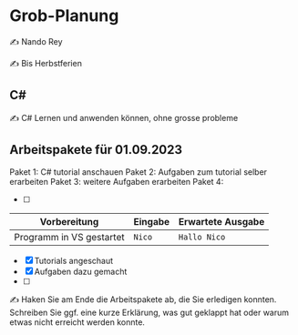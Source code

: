 # Grob-Planung

✍️ Nando Rey

✍️ Bis Herbstferien

## C#

✍️ C# Lernen und anwenden können, ohne grosse probleme

## Arbeitspakete für 01.09.2023

   Paket 1: C# tutorial anschauen
   Paket 2: Aufgaben zum tutorial selber erarbeiten
   Paket 3: weitere Aufgaben erarbeiten
   Paket 4: 
 
- [ ] 

| Vorbereitung             | Eingabe | Erwartete Ausgabe |
| ------------------------ | ------- | ----------------- |
| Programm in VS gestartet | `Nico`  | `Hallo Nico`      |

- [x] Tutorials angeschaut
- [x] Aufgaben dazu gemacht
- [ ] 

✍️  Haken Sie am Ende die Arbeitspakete ab, die Sie erledigen konnten. Schreiben Sie ggf. eine kurze Erklärung, was gut geklappt hat oder warum etwas nicht erreicht werden konnte.
